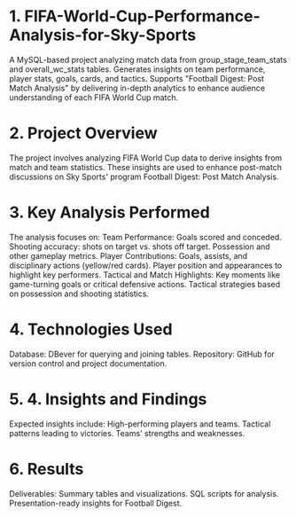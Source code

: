 # 1. FIFA-World-Cup-Performance-Analysis-for-Sky-Sports
A MySQL-based project analyzing match data from group_stage_team_stats and overall_wc_stats tables. Generates insights on team performance, player stats, goals, cards, and tactics. Supports "Football Digest: Post Match Analysis" by delivering in-depth analytics to enhance audience understanding of each FIFA World Cup match.
# 2. Project Overview
The project involves analyzing FIFA World Cup data to derive insights from match and team statistics. These insights are used to enhance post-match discussions on Sky Sports' program Football Digest: Post Match Analysis.
# 3. Key Analysis Performed
The analysis focuses on: 
 Team Performance:
  Goals scored and conceded.
  Shooting accuracy: shots on target vs. shots off target.
  Possession and other gameplay metrics.
Player Contributions:
 Goals, assists, and disciplinary actions (yellow/red cards).
 Player position and appearances to highlight key performers.
Tactical and Match Highlights:
 Key moments like game-turning goals or critical defensive actions.
 Tactical strategies based on possession and shooting statistics.
# 4. Technologies Used
 Database: DBever for querying and joining tables.
 Repository: GitHub for version control and project documentation.
# 5. 4. Insights and Findings
 Expected insights include:
  High-performing players and teams.
  Tactical patterns leading to victories.
  Teams' strengths and weaknesses.
# 6. Results
Deliverables:
 Summary tables and visualizations.
 SQL scripts for analysis.
 Presentation-ready insights for Football Digest.
